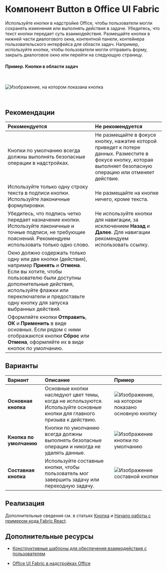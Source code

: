 # <a name="button-component-in-office-ui-fabric"></a>Компонент Button в Office UI Fabric

Используйте кнопки в надстройке Office, чтобы пользователи могли сохранять изменения или выполнять действия в задаче. Убедитесь, что текст кнопки передает суть взаимодействия. Размещайте кнопки в нижней части диалогового окна, контентной панели, контейнера пользовательского интерфейса для области задач. Например, используйте кнопки, чтобы пользователи могли отправить форму, закрыть диалоговое окно или перейти на следующую страницу.
  
#### <a name="example-buttons-in-a-task-pane"></a>Пример. Кнопки в области задач

<br/>

![Изображение, на котором показана кнопка](../../images/overview_withApp_button.png)

<br/>

## <a name="best-practices"></a>Рекомендации

|**Рекомендуется**|**Не рекомендуется**|
|:-----|:--------|
|Кнопки по умолчанию всегда должны выполнять безопасные операции в надстройках. |Не размещайте в фокусе кнопку, нажатие которой приведет к потере данных. Разместите в фокусе кнопку, которая выполняет безопасную операцию или отменяет действие.|
|Используйте только одну строку текста в подписи кнопки. Используйте лаконичные формулировки.|Не размещайте на кнопке ничего, кроме текста.|
|Убедитесь, что подпись четко передает назначение кнопки. Используйте лаконичные и точные подписи, не требующие пояснений. Рекомендуем использовать только одно слово.|Не используйте кнопки для навигации, за исключением **Назад** и **Далее**. Для навигации рекомендуем использовать ссылку.|
|Окно должно содержать только одну или две кнопки (действия), например **Принять** и **Отмена**. Если вы хотите, чтобы пользователю были доступны дополнительные действия, используйте флажки или переключатели и предоставьте одну кнопку для запуска выбранных действий.||
|Оформляйте кнопки **Отправить**, **ОК** и **Применить** в виде основных. Если рядом с ними отображаются кнопки **Сброс** или **Отмена**, оформляйте их в виде кнопок по умолчанию.| |

## <a name="variants"></a>Варианты

|**Вариант**|**Описание**|**Пример**|
|:------------|:--------------|:----------|
|**Основная кнопка**|Основные кнопки наследуют цвет темы, когда не используются. Используйте основные кнопки для главного призыва к действию.|![Изображение, на котором показано основную кнопку](../../images/button_primary.png)|
|**Кнопка по умолчанию**|Кнопки по умолчанию всегда должны выполнять безопасные операции и никогда не удалять данные.|![Изображение кнопки по умолчанию](../../images/button_default.png)|
|**Составная кнопка**|Используйте составные кнопки, чтобы пользователь мог завершить задачу или переходную задачу.|![Изображение составной кнопки](../../images/button_compound.png)|

## <a name="implementation"></a>Реализация

Дополнительные сведения см. в статьях [Кнопка](https://dev.office.com/fabric#/components/button) и [Начало работы с примером кода Fabric React](https://github.com/OfficeDev/Word-Add-in-GettingStartedFabricReact).

## <a name="additional-resources"></a>Дополнительные ресурсы

- [Конструктивные шаблоны для обеспечения взаимодействия с пользователем](https://github.com/OfficeDev/Office-Add-in-UX-Design-Patterns-Code)

- [Office UI Fabric в надстройках Office](office-ui-fabric.md)
